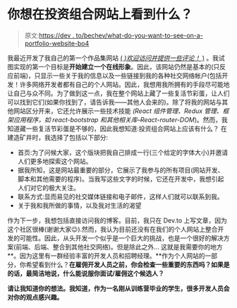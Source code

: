 # 你想在投资组合网站上看到什么？

> 原文:[https://dev . to/bechev/what-do-you-want-to-see-on-a-portfolio-website-bo4](https://dev.to/bechev/what-do-you-want-to-see-on-a-portfolio-website-bo4)

我最近开发了我自己的第一个作品集网站 [( *)欢迎访问并提供一些评论！* )](http://bechev.io) 。我试图实现的第一个目标是**开始建立一个在线形象**。因此，该网站仍然是基本的(只反应前端)，只显示一些关于我的信息以及一些链接到我的各种社交网络帐户(包括开发！许多网络开发者都有自己的个人网站。因此，我想用我所拥有的手段尽可能地让自己与众不同。为了做到这一点，我在整个网站上藏了一些复活节彩蛋，让人们可以找到它们(如果你找到了，请告诉我——其他人会来的)。除了将我的网站与其他网站区分开来，它还允许展示一些技术技能 *(React 组件管理、Redux 管理、框架应用程序，如 react-bootstrap 和其他相关库–React-router-DOM*)。然而，我知道藏一些复活节彩蛋是不够的，因此我想知道:投资组合网站上应该有什么？
在建造矿井时，我选择了包括以下部分:

*   首页:为了问候大家，这个版块把我自己排成一行(三个给定的字体大小)并邀请人们更多地探索这个网站。
*   据我所知，这是网站最重要的部分，它展示了我参与的所有项目(网站开发、脚本和其他需要的程序)。当我写这些文字的时候，它还在开发中，我想引起人们对它的极大关注。
*   联系方式:显而易见的社交媒体链接和电子邮件，这样人们就可以联系到我。
*   关于我和我所做的事情，以及我对生活的渴望

作为下一步，我想包括直接访问我的博客。目前，我只在 Dev.to 上写文章，因为这个社区很棒(谢谢大家😉).然而，我认为目前还没有在我们的个人网站上整合开发的可能性。因此，从头开发一个似乎是一个巨大的挑战，也是一个很好的解决方案(前端、后端、整合到其他社交网络)。但是除此之外…
这就是我需要你的地方**。因为这里有一群经验丰富的开发人员和招聘经理。**作为个人网站的一部分，你希望看到什么？**在雇佣开发人员之前，你会检查一些重要的东西吗？如果是的话，最简洁地说，什么能说服你面试/雇佣这个候选人？**

 **请让我知道你的想法。我知道，作为一名刚从训练营毕业的学生，很多开发人员会对你的观点感兴趣。**